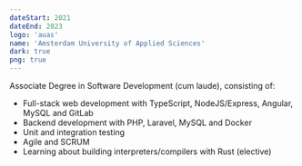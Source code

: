 ```yaml
---
dateStart: 2021
dateEnd: 2023
logo: 'auas'
name: 'Amsterdam University of Applied Sciences'
dark: true
png: true
---
```


Associate Degree in Software Development (cum laude), consisting of:

- Full-stack web development with TypeScript, NodeJS/Express, Angular, MySQL and GitLab
- Backend development with PHP, Laravel, MySQL and Docker
- Unit and integration testing
- Agile and SCRUM
- Learning about building interpreters/compilers with Rust (elective)
